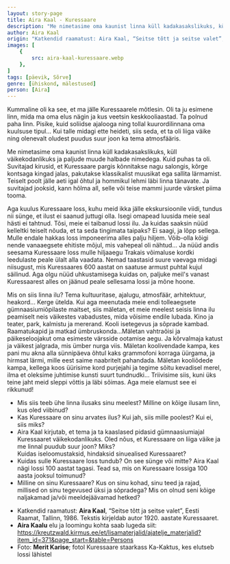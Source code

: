 ```yaml
---
layout: story-page
title: Aira Kaal - Kuressaare
description: "Me nimetasime oma kaunist linna küll kadakasakslikuks, küll väikekodanlikuks ja paljude muude halbade nimedega."
author: Aira Kaal
origin: "Katkendid raamatust: Aira Kaal, “Seitse tõtt ja seitse valet”, Eesti Raamat, Tallinn, 1986. Tekstis kirjeldab autor 1920. aastate Kuressaaret."
images: [
    {
        src: aira-kaal-kuressaare.webp
    },
]
tags: [päevik, Sõrve]
genre: [ühiskond, mälestused]
person: [Aira]
---
```


<!-- # {{$doc.title}} -->

Kummaline oli ka see, et ma jälle Kuressaarele mõtlesin. Oli ta ju esimene linn, mida ma oma elus nägin ja kus veetsin keskkooliaastad. Ta polnud paha linn. Pisike, kuid soliidse ajalooga ning tollal kuurordilinnana oma kuulsuse tipul... Kui talle midagi ette heideti, siis seda, et ta oli liiga väike ning olenevalt oludest puudus suur joon ka tema atmosfääris.

Me nimetasime oma kaunist linna küll kadakasakslikuks, küll väikekodanlikuks ja paljude muude halbade nimedega. Kuid puhas ta oli. Suvitajad kirusid, et Kuressaare pargis kõnnitakse nagu salongis, kõrge kontsaga kingad jalas, pakutakse klassikalist muusikat ega sallita lärmamist. Teiselt poolt jälle aeti igal õhtul ja hommikul lehmi läbi linna tänavate. Ja suvitajad jooksid, kann hõlma all, selle või teise mammi juurde värsket piima tooma.

Aga kuulus Kuressaare loss, kuhu meid ikka jälle ekskursioonile viidi, tundus nii sünge, et ilust ei saanud juttugi olla. Isegi omapead luusida meie seal hästi ei tahtnud. Tõsi, meie ei taibanud lossi ilu. Ja kuidas saaksin nüüd kelleltki teiselt nõuda, et ta seda tingimata taipaks? Ei saagi, ja lõpp sellega. Mulle endale hakkas loss imponeerima alles palju hiljem. Võib-olla kõigi nende vanaaegsete ehitiste mõjul, mis vahepeal oli nähtud... Ja nüüd andis seesama Kuressaare loss mulle hiljaaegu Trakais võimaluse kordki leedulaste peale ülalt alla vaadata. Nemad taastasid suure vaevaga midagi niisugust, mis Kuressaares 600 aastat on saatuse armust puhtal kujul säilinud. Aga olgu nüüd uhkustamisega kuidas on, paljuke meil's vanast Kuressaarest alles on jäänud peale sellesama lossi ja mõne hoone.

Mis on siis linna ilu? Tema kultuuritase, ajalugu, atmosfäär, arhitektuur, heakord... Kerge ütelda. Kui aga meenutada meie endi tolleaegsete gümnaasiumiõpilaste maitset, siis mäletan, et meie meelest seisis linna ilu peamiselt neis väikestes vabadustes, mida võisime endile lubada. Kino ja teater, park, kalmistu ja mererand. Kooli isetegevus ja sõprade kambad. Raamatukapid ja matkad ümbruskonda...Mäletan vahtraõisi ja päikeseloojakut oma esimeste värsside ootamise aegu. Ja kõrvalmaja katust ja väikest jalgrada, mis ümber nurga viis. Mäletan koolivendade kampa, kes pani mu akna alla sünnipäeva õhtul kaks grammofoni korraga üürgama, ja hirmsat lärmi, mille eest saime naabritelt pahandada. Mäletan kooliõdede kampa, kellega koos üürisime kord purjejahi ja tegime sõitu kevadisel merel, ilma et oleksime juhtimise kunsti suurt tundnudki... Triivisime siis, kuni üks teine jaht meid sleppi võttis ja läbi sõimas. Aga meie elamust see ei rikkunud!

<!-- Täägid nägema heitma kõndima ajama jooksma luusima triivima matkama -->


<story-author :author="author" :origin="origin"></story-author>

<details-wrapper summary="Mis mõtted tekkisid?">

- Mis siis teeb ühe linna ilusaks sinu meelest? Milline on kõige ilusam linn, kus oled viibinud?
- Kas Kuressaare on sinu arvates ilus? Kui jah, siis mille poolest? Kui ei, siis miks? 
- Aira Kaal kirjutab, et tema ja ta kaaslased pidasid gümnaasiumiajal Kuressaaret väikekodanlikuks. Oled nõus, et Kuressaare on liiga väike ja me linnal puudub suur joon? Miks? \
Kuidas iseloomustaksid, hindaksid sinuealised Kuressaaret?
- Kuidas sulle Kuressaare loss tundub? On see sünge või mitte? Aira Kaal nägi lossi 100 aastat tagasi. Tead sa, mis on Kuressaare lossiga 100 aasta jooksul toimunud?
- Milline on sinu Kuressaare? Kus on sinu kohad, sinu teed ja rajad, millised on sinu tegevused üksi ja sõpradega? Mis on olnud seni kõige naljakamad ja/või meeldejäävamad hetked?

</details-wrapper>


<details-wrapper summary="Allikad" class="text-sm" icon="icon-park-outline:document-folder">

- Katkendid raamatust: **Aira Kaal**, “Seitse tõtt ja seitse valet”, Eesti Raamat, Tallinn, 1986. Tekstis kirjeldab autor 1920. aastate Kuressaaret.
- **Aira Kaalu** elu ja loomingu kohta saab lugeda siit: https://kreutzwald.kirmus.ee/et/lisamaterjalid/ajatelje_materjalid?item_id=371&page_start=&table=Persons
- Foto: **Merit Karise**; fotol Kuressaare staarkass Ka-Kaktus, kes elutseb lossi lähistel

</details-wrapper>
